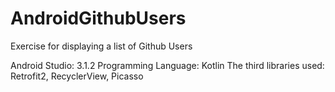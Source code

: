 # AndroidGithubUsers

Exercise for displaying a list of Github Users

Android Studio: 3.1.2
Programming Language: Kotlin
The third libraries used: Retrofit2, RecyclerView, Picasso
